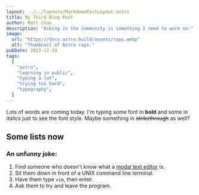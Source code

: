 ```yaml
---
layout: ../../layouts/MarkdownPostLayout.astro
title: My Third Blog Post
author: Matt Chan
description: "Asking in the community is something I need to work on."
image:
  url: "https://docs.astro.build/assets/rays.webp"
  alt: "Thumbnail of Astro rays."
pubDate: 2023-12-19
tags:
  [
    "astro",
    "learning in public",
    "typing a lot",
    "trying too hard",
    "typography",
  ]
---
```


Lots of words are coming today. I'm typing some font in **bold** and some in _italics_ just to see the font style. Maybe something in ~~strikethrough~~ as well?

## Some lists now

### An unfunny joke:

1. Find someone who doesn't know what a [modal text editor](https://github.com/lapce/lapce) is.
2. Sit them down in front of a UNIX command line terminal.
3. Have them type `vim`, then enter.
4. Ask them to try and leave the program.
